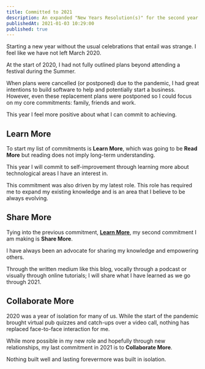 ```yaml
---
title: Committed to 2021
description: An expanded "New Years Resolution(s)" for the second year of the pandemic
publishedAt: 2021-01-03 10:29:00
published: true
---
```


Starting a new year without the usual celebrations that entail was strange. I feel like we have not left March 2020.

At the start of 2020, I had not fully outlined plans beyond attending a festival during the Summer.

When plans were cancelled (or postponed) due to the pandemic, I had great intentions to build software to help and potentially start a business.
However, even these replacement plans were postponed so I could focus on my core commitments: family, friends and work.

This year I feel more positive about what I can commit to achieving.

## Learn More

To start my list of commitments is __Learn More__, which was going to be __Read More__ but reading does not imply long-term understanding.

This year I will commit to self-improvement through learning more about technological areas I have an interest in.

This commitment was also driven by my latest role.
This role has required me to expand my existing knowledge and is an area that I believe to be always evolving.

## Share More

Tying into the previous commitment, [__Learn More__](#learn-more), my second commitment I am making is __Share More__.

I have always been an advocate for sharing my knowledge and empowering others.

Through the written medium like this blog, vocally through a podcast or visually through online tutorials; I will share what I have learned as we go through 2021.

## Collaborate More

2020 was a year of isolation for many of us.
While the start of the pandemic brought virtual pub quizzes and catch-ups over a video call, nothing has replaced face-to-face interaction for me.

While more possible in my new role and hopefully through new relationships, my last commitment in 2021 is to __Collaborate More__.

Nothing built well and lasting forevermore was built in isolation.